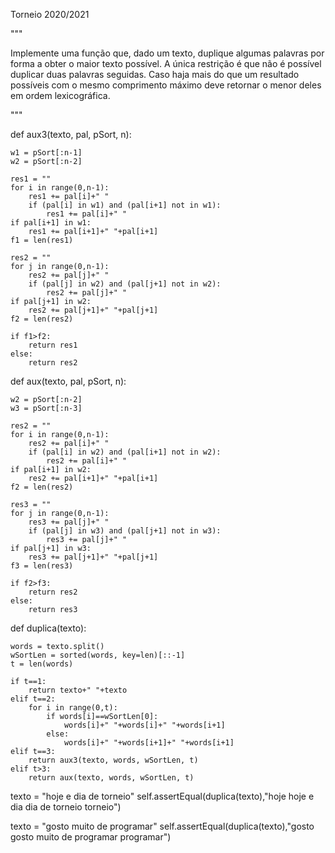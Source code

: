 Torneio 2020/2021



"""

Implemente uma função que, dado um texto, duplique algumas palavras
por forma a obter o maior texto possível. A única restrição é que
não é possível duplicar duas palavras seguidas.
Caso haja mais do que um resultado possíveis com o mesmo comprimento máximo deve
retornar o menor deles em ordem lexicográfica.

"""

def aux3(texto, pal, pSort, n):
    
    w1 = pSort[:n-1]
    w2 = pSort[:n-2]
    
    res1 = ""
    for i in range(0,n-1):
        res1 += pal[i]+" "
        if (pal[i] in w1) and (pal[i+1] not in w1):
            res1 += pal[i]+" "
    if pal[i+1] in w1:
        res1 += pal[i+1]+" "+pal[i+1]
    f1 = len(res1)
    
    res2 = ""
    for j in range(0,n-1):
        res2 += pal[j]+" "
        if (pal[j] in w2) and (pal[j+1] not in w2):
            res2 += pal[j]+" "
    if pal[j+1] in w2:
        res2 += pal[j+1]+" "+pal[j+1]
    f2 = len(res2)
    
    if f1>f2:
        return res1
    else:
        return res2


def aux(texto, pal, pSort, n):
    
    w2 = pSort[:n-2]
    w3 = pSort[:n-3]
    
    res2 = ""
    for i in range(0,n-1):
        res2 += pal[i]+" "
        if (pal[i] in w2) and (pal[i+1] not in w2):
            res2 += pal[i]+" "
    if pal[i+1] in w2:
        res2 += pal[i+1]+" "+pal[i+1]
    f2 = len(res2)
    
    res3 = ""
    for j in range(0,n-1):
        res3 += pal[j]+" "
        if (pal[j] in w3) and (pal[j+1] not in w3):
            res3 += pal[j]+" "
    if pal[j+1] in w3:
        res3 += pal[j+1]+" "+pal[j+1]
    f3 = len(res3)
    
    if f2>f3:
        return res2
    else:
        return res3


def duplica(texto):
    
    words = texto.split()
    wSortLen = sorted(words, key=len)[::-1]
    t = len(words)
    
    if t==1:
        return texto+" "+texto
    elif t==2:
        for i in range(0,t):
            if words[i]==wSortLen[0]:
                words[i]+" "+words[i]+" "+words[i+1]
            else:
                words[i]+" "+words[i+1]+" "+words[i+1]
    elif t==3:
        return aux3(texto, words, wSortLen, t)
    elif t>3:
        return aux(texto, words, wSortLen, t)















texto = "hoje e dia de torneio"
            self.assertEqual(duplica(texto),"hoje hoje e dia dia de torneio torneio")

texto = "gosto muito de programar"
            self.assertEqual(duplica(texto),"gosto gosto muito de programar programar")